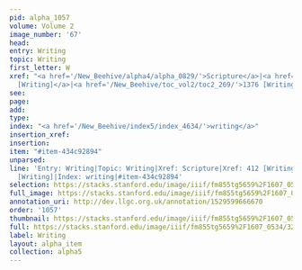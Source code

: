 ```yaml
---
pid: alpha_1057
volume: Volume 2
image_number: '67'
head: 
entry: Writing
topic: Writing
first_letter: W
xref: "<a href='/New_Beehive/alpha4/alpha_0829/'>Scripture</a>|<a href='/New_Beehive/toc_vol2/toc2_107/'>412
  [Writing]</a>|<a href='/New_Beehive/toc_vol2/toc2_269/'>1376 [Writing]</a>"
see: 
page: 
add: 
type: 
index: "<a href='/New_Beehive/index5/index_4634/'>writing</a>"
insertion_xref: 
insertion: 
item: "#item-434c92894"
unparsed: 
line: 'Entry: Writing|Topic: Writing|Xref: Scripture|Xref: 412 [Writing]|Xref: 1376
  [Writing]|Index: writing|#item-434c92894'
selection: https://stacks.stanford.edu/image/iiif/fm855tg5659%2F1607_0534/326,2982,3010,316/full/0/default.jpg
full_image: https://stacks.stanford.edu/image/iiif/fm855tg5659%2F1607_0534/full/full/0/default.jpg
annotation_uri: http://dev.llgc.org.uk/annotation/1529599666670
order: '1057'
thumbnail: https://stacks.stanford.edu/image/iiif/fm855tg5659%2F1607_0534/326,2982,600,180/250,/0/default.jpg
full: https://stacks.stanford.edu/image/iiif/fm855tg5659%2F1607_0534/326,2982,3010,316/full/0/default.jpg
label: Writing
layout: alpha_item
collection: alpha5
---
```

